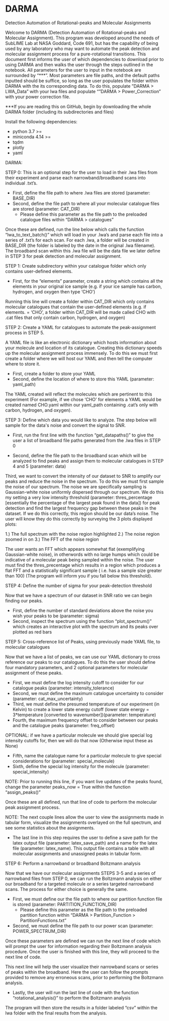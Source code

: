 # DARMA
Detection Automation of Rotational-peaks and Molecular Assignments

Welcome to DARMA (Detection Automation of Rotational-peaks and Molecular Assignment). This program was developed around the needs of SubLIME Lab at NASA Goddard, Code 691, but has the capability of being used by any laboratory who may want to automate the peak detection and molecular assignment process for a pure-rotational transitions. This document first informs the user of which dependencies to download prior to using DARMA and then walks the user through the steps outlined in the notebook. All parameters for the user to input in the notebook are surrounded by “***”. Most parameters are file paths, and the default paths inputted should be suffice, so long as the user populates the folder within DARMA with the its corresponding data. To do this, populate ”DARMA  > LWA_Data” with your lwa files and populate “”DARMA > Power_Correction” with your power correction file. 

***If you are reading this on GitHub, begin by downloading the whole DARMA folder (including its subdirectories and files)

Install the following dependencies:

- python 3.7 >=
- miniconda 4.14 >=
- tqdm
- plotly
- yaml

DARMA:

STEP 0: This is an optional step for the user to load in their .lwa files from their experiment and parse each narrowband/broadband scans into individual .txt’s. 

- First, define the file path to where .lwa files are stored (parameter: BASE_DIR)
- Second, define the file path to where all your molecular catalogue files are stored (parameter: CAT_DIR)
	- Please define this parameter as the file path to the preloaded catalogue files within “DARMA > catalogues”

Once these are defined, run the line below which calls the function “lwa_to_text_batch()” which will load in your .lwa’s and parse each file into a series of .txt’s for each scan. For each .lwa, a folder will be created in BASE_DIR (the folder is labeled by the date in the original .lwa filename). The broadband scan within this .lwa file will be the data file we later define in STEP 3 for peak detection and molecular assignment.

STEP 1: Create subdirectory within your catalogue folder which only contains user-defined elements.

- First, for the “elements” parameter, create a string which contains all the elements in your original ice sample (e.g. if your ice sample has carbon, hydrogen, and oxygen then type ‘CHO’)

Running this line will create a folder within CAT_DIR which only contains molecular catalogues that contain the user-defined elements (e.g. if elements. = ‘CHO’, a folder within CAT_DIR will be made called CHO with .cat files that only contain carbon, hydrogen, and oxygen)

STEP 2: Create a YAML for catalogues to automate the peak-assignment process in STEP 5.

A YAML file is like an electronic dictionary which hosts information about your molecule and location of its catalogue. Creating this dictionary speeds up the molecular assignment process immensely. To do this we must first create a folder where we will host our YAML and then tell the computer where to store it.

- First, create a folder to store your YAML 
- Second, define the location of where to store this YAML (parameter: yaml_path)

The YAML created will reflect the molecules which are pertinent to this experiment (For example, if we chose ‘CHO’ for elements a YAML would be created named CHO.yaml within our yaml_path containing .cat’s only with carbon, hydrogen, and oxygen).

STEP 3: Define which data you would like to analyze. The step below will sample for the data's noise and convert the signal to SNR.

- First, run the first line with the function “get_datapaths()” to give the user a list of broadband file paths generated from the .lwa files in STEP 0

- Second, define the file path to the broadband scan which will be analyzed to find peaks and assign them to molecular catalogues in STEP 4 and 5 (parameter: data)

Third, we want to convert the intensity of our dataset to SNR to amplify our peaks and reduce the noise in the spectrum. To do this we must first sample the noise of our spectrum. The noise we are specifically sampling is Gaussian-white noise uniformly dispersed through our spectrum. We do this my setting a very low intensity threshold (parameter: thres_percentage [essentially the percentage of the largest peak found in the data]) for peak detection and find the largest frequency gap between these peaks in the dataset. If we do this correctly, this region should be our data’s noise. The user will know they do this correctly by surveying the 3 plots displayed plots:

1.) The full spectrum with the noise region highlighted
2.) The noise region zoomed in on
3.) The FFT of the noise region

The user wants an FFT which appears somewhat flat (exemplifying Gaussian-white noise), in otherwords with no large humps which could be indicative of a molecular peak being sampled within the noise. The user must find the thres_precentage which results in a region which produces a flat FFT and a statistically significant sample ( i.e. has a sample size greater than 100) (The program will inform you if you fall below this threshold).

STEP 4: Define the number of sigma for your peak-detection threshold 

Now that we have a spectrum of our dataset in SNR ratio we can begin finding our peaks.

- First, define the number of standard deviations above the noise you wish your peaks to be (parameter: sigma)
- Second, inspect the spectrum using the function “plot_spectrum()” which creates an interactive plot with the spectrum and its peaks over plotted as red bars

STEP 5: Cross-reference list of Peaks, using previously made YAML file, to molecular catalogues 

Now that we have a list of peaks, we can use our YAML dictionary to cross reference our peaks to our catalogues. To do this the user should define four mandatory parameters, and 2 optional parameters for molecular assignment of these peaks.

- First, we must define the log intensity cutoff to consider for our catalogue peaks (parameter: intensity_tolerance)
- Second, we must define the maximum catalogue uncertainty to consider (parameter: cat_max_uncertainty)
- Third, we must define the presumed temperature of our experiment (in Kelvin) to create a lower state energy cutoff (lower state energy = 3*temperature [converted to wavenumber])(parameter: temperature)
- Fourth, the maximum frequency offset to consider between our peaks and the catalogue peaks (parameter: freq_offset)

OPTIONAL: if we have a particular molecule we should give special log intensity cutoffs for, then we will do that now (Otherwise input these as None)

- Fifth, name the catalogue name for a particular molecule to give special considerations for (parameter: special_molecule)
- Sixth, define the special log intensity for the molecule (parameter: special_intensity)

NOTE: Prior to running this line, if you want live updates of the peaks found, change the parameter peaks_now = True within the function “assign_peaks()”

Once these are all defined, run that line of code to perform the molecular peak assignment process.

NOTE: The next couple lines allow the user to view the assignments made in tabular form, visualize the assignments overlayed on the full spectrum, and see some statistics about the assignments.

- The last line in this step requires the user to define a save path for the latex output file (parameter: latex_save_path) and a name for the latex file (parameter: latex_name). This output file contains a table with all molecular assignments and unassigned peaks in tabular form. 


STEP 6: Perform a narrowband or broadband Boltzmann analysis

Now that we have our molecular assignments STEPS 3-5 and a series of narrowband files from STEP 0, we can run the Boltzmann analysis on either our broadband for a targeted molecule or a series targeted narrowband scans. The process for either choice is generally the same.

- First, we must define our the file path to where our partition function file is stored (parameter: PARTITION_FUNCTION_DIR)
	- Please define this parameter as the file path to the preloaded partition function within “DARMA > Partition_Function > PartitionFunctions.txt”
- Second, we must define the file path to our power scan (parameter: POWER_SPECTRUM_DIR)

Once these parameters are defined we can run the next line of code which will prompt the user for information regarding their Boltzmann analysis procedure. Once the user is finished with this line, they will proceed to the next line of code.

This next line will help the user visualize their narrowband scans or series of peaks within the broadband. Here the user can follow the prompts provided to remove any erroneous scans, prior to performing the Boltzmann analysis.

- Lastly, the user will run the last line of code with the function “rotational_analysis()” to perform the Boltzmann analysis

The program will then store the results in a folder labeled “csv” within the lwa folder with the final results from the analysis.



